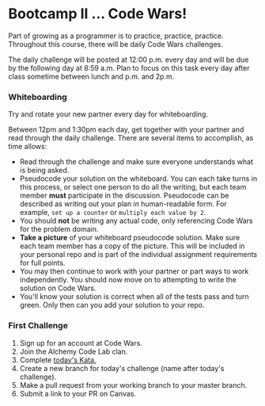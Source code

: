 # Bootcamp II ... Code Wars!

Part of growing as a programmer is to practice, practice, practice. Throughout this course, there will be daily Code Wars challenges.

The daily challenge will be posted at 12:00 p.m. every day and will be due by the following day at 8:59 a.m. Plan to focus on this task every day after class sometime between lunch and  p.m. and 2p.m.

### Whiteboarding

Try and rotate your new partner every day for whiteboarding.

Between 12pm and 1:30pm each day, get together with your partner and read through the daily challenge. There are several items to accomplish, as time allows:
  - Read through the challenge and make sure everyone understands what is being asked.
  - Pseudocode your solution on the whiteboard. You can each take turns in this process, or select one person to do all the writing, but each team member **must** participate in the discussion. Pseudocode can be described as writing out your plan in human-readable form. For example, `set up a counter` or `multiply each value by 2`.
  - You should **not** be writing any actual code, only referencing Code Wars for the problem domain.
  - **Take a picture** of your whiteboard pseudocode solution. Make sure each team member has a copy of the picture. This will be included in your personal repo and is part of the individual assignment requirements for full points.
  - You may then continue to work with your partner or part ways to work independently. You should now move on to attempting to write the solution on Code Wars.
  - You'll know your solution is correct when all of the tests pass and turn green. Only then can you add your solution to your repo.

### First Challenge

1. Sign up for an account at Code Wars.
1. Join the Alchemy Code Lab clan.
1. Complete [today's Kata.](https://www.codewars.com/kata/fixme-replace-all-dots)
1. Create a new branch for today's challenge (name after today's challenge).
1. Make a pull request from your working branch to your master branch.
1. Submit a link to your PR on Canvas.
